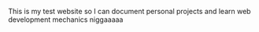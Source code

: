 This is my test website so I can document personal projects and learn web development mechanics niggaaaaa